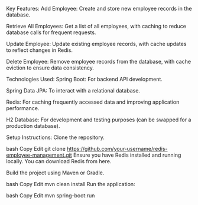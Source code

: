 Key Features:
Add Employee: Create and store new employee records in the database.

Retrieve All Employees: Get a list of all employees, with caching to reduce database calls for frequent requests.

Update Employee: Update existing employee records, with cache updates to reflect changes in Redis.

Delete Employee: Remove employee records from the database, with cache eviction to ensure data consistency.

Technologies Used:
Spring Boot: For backend API development.

Spring Data JPA: To interact with a relational database.

Redis: For caching frequently accessed data and improving application performance.

H2 Database: For development and testing purposes (can be swapped for a production database).

Setup Instructions:
Clone the repository.

bash
Copy
Edit
git clone https://github.com/your-username/redis-employee-management.git
Ensure you have Redis installed and running locally. You can download Redis from here.

Build the project using Maven or Gradle.

bash
Copy
Edit
mvn clean install
Run the application:

bash
Copy
Edit
mvn spring-boot:run
